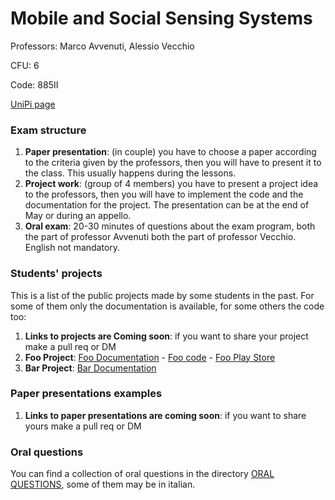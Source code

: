 # Mobile and Social Sensing Systems

Professors: Marco Avvenuti, Alessio Vecchio

CFU: 6

Code: 885II

[UniPi page](https://esami.unipi.it/esami2/programma.php?pg=ects&c=47211)

### Exam structure

1. **Paper presentation**: (in couple) you have to choose a paper according to the criteria given by the professors, then you will have to present it to the class. This usually happens during the lessons.
2. **Project work**: (group of 4 members) you have to present a project idea to the professors, then you will have to implement the code and the documentation for the project. The presentation can be at the end of May or during an appello.
3. **Oral exam**: 20-30 minutes of questions about the exam program, both the part of professor Avvenuti both the part of professor Vecchio. English not mandatory.

### Students' projects

This is a list of the public projects made by some students in the past. For some of them only the documentation is available, for some others the code too:
1. **Links to projects are Coming soon**: if you want to share your project make a pull req or DM
2. **Foo Project**: [Foo Documentation]() - [Foo code]() - [Foo Play Store]()
3. **Bar Project**: [Bar Documentation]()

### Paper presentations examples

1. **Links to paper presentations are coming soon**: if you want to share yours make a pull req or DM

### Oral questions

You can find a collection of oral questions in the directory [ORAL QUESTIONS](oral-questions.md), some of them may be in italian.

